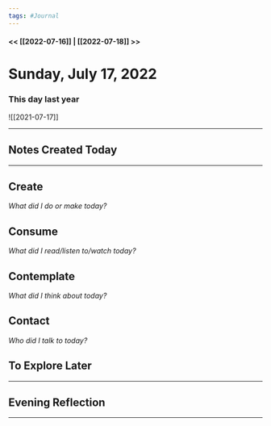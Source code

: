 ```yaml
---
tags: #Journal
---
```


#### << [[2022-07-16]] | [[2022-07-18]] >>

# Sunday, July 17, 2022

### This day last year

![[2021-07-17]]


---

## Notes Created Today

---

## Create

*What did I do or make today?*

  

## Consume

*What did I read/listen to/watch today?*

  

## Contemplate

*What did I think about today?*

  

## Contact

*Who did I talk to today?*

  

## To Explore Later

---

## Evening Reflection

  
------


